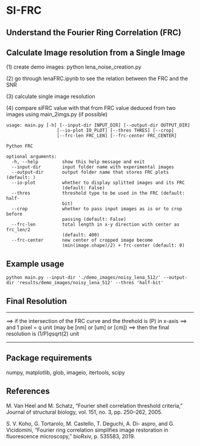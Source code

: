 # SI-FRC 

## Understand the Fourier Ring Correlation (FRC)
## Calculate Image resolution from a Single Image	

(1) create demo images: python lena_noise_creation.py

(2) go through lenaFRC.ipynb to see the relation between the FRC and the SNR

(3) calculate single image resolution 

(4) compare siFRC value with that from FRC value deduced from two images using main_2imgs.py (if possible)

```
usage: main.py [-h] [--input-dir INPUT_DIR] [--output-dir OUTPUT_DIR]
                   [--io-plot IO_PLOT] [--thres THRES] [--crop]
                   [--frc-len FRC_LEN] [--frc-center FRC_CENTER]

Python FRC

optional arguments:
  -h, --help         show this help message and exit
  --input-dir        input folder name with experimental images 
  --output-dir       output folder name that stores FRC plots (default: )
  --io-plot          whether to display splitted images and its FRC
                     (default: False)
  --thres            threshold type to be used in the FRC (default: half-
                     bit)
  --crop             whether to pass input images as is or to crop before
                     passing (default: False)
  --frc-len          total length in x-y direction with center as frc_len/2
                     (default: 400)
  --frc-center       new center of cropped image become
                     (min(image.shape)/2) + frc-center (default: 0)
```

## Example usage 

`python main.py --input-dir './demo_images/noisy_lena_512/' --output-dir 'results/demo_images/noisy_lena_512' --thres 'half-bit'`

## Final Resolution 

*************************************************************************
==> if the intersection of the FRC curve and the threhold is (P) in x-axis
==> and 1 pixel = q unit (may be [nm] or [um] or [cm])
==> then the final resolution is (1/P)*q*sqrt(2) unit
**************************************************************************
## Package requirements

numpy, matplotlib, glob, imageio, itertools, scipy

## References

M. Van Heel and M. Schatz, “Fourier shell correlation threshold criteria,” Journal of structural biology, vol. 151, no. 3, pp. 250–262, 2005.

S. V. Koho, G. Tortarolo, M. Castello, T. Deguchi, A. Di- aspro, and G. Vicidomini, “Fourier ring correlation simplifies image restoration in fluorescence microscopy,” bioRxiv, p. 535583, 2019.


